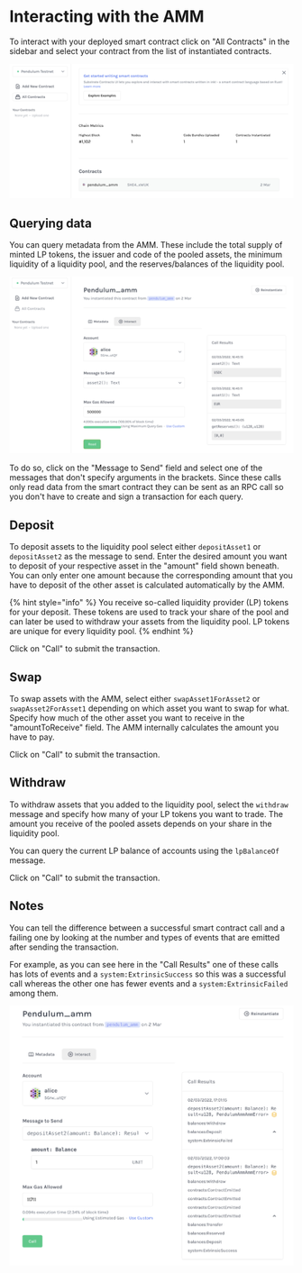 # Interacting with the AMM

To interact with your deployed smart contract click on "All Contracts" in the sidebar and select your contract from the list of instantiated contracts.

![](<../../../.gitbook/assets/image (9).png>)

## Querying data

You can query metadata from the AMM. These include the total supply of minted LP tokens, the issuer and code of the pooled assets, the minimum liquidity of a liquidity pool, and the reserves/balances of the liquidity pool.&#x20;

![](<../../../.gitbook/assets/image (8).png>)

To do so, click on the "Message to Send" field and select one of the messages that don't specify arguments in the brackets. Since these calls only read data from the smart contract they can be sent as an RPC call so you don't have to create and sign a transaction for each query.&#x20;

## Deposit

To deposit assets to the liquidity pool select either `depositAsset1` or `depositAsset2` as the message to send. Enter the desired amount you want to deposit of your respective asset in the "amount" field shown beneath. You can only enter one amount because the corresponding amount that you have to deposit of the other asset is calculated automatically by the AMM.

{% hint style="info" %}
You receive so-called liquidity provider (LP) tokens for your deposit. These tokens are used to track your share of the pool and can later be used to withdraw your assets from the liquidity pool. LP tokens are unique for every liquidity pool.&#x20;
{% endhint %}

Click on "Call" to submit the transaction.&#x20;

## Swap

To swap assets with the AMM, select either `swapAsset1ForAsset2` or `swapAsset2ForAsset1` depending on which asset you want to swap for what. Specify how much of the other asset you want to receive in the "amountToReceive" field. The AMM internally calculates the amount you have to pay.&#x20;

Click on "Call" to submit the transaction.&#x20;

## Withdraw

To withdraw assets that you added to the liquidity pool, select the `withdraw` message and specify how many of your LP tokens you want to trade. The amount you receive of the pooled assets depends on your share in the liquidity pool.

You can query the current LP balance of accounts using the `lpBalanceOf` message.

Click on "Call" to submit the transaction.&#x20;

## Notes

You can tell the difference between a successful smart contract call and a failing one by looking at the number and types of events that are emitted after sending the transaction.

For example, as you can see here in the "Call Results" one of these calls has lots of events and a `system:ExtrinsicSuccess` so this was a successful call whereas the other one has fewer events and a `system:ExtrinsicFailed` among them.

![](<../../../.gitbook/assets/image (18).png>)

## &#x20;
